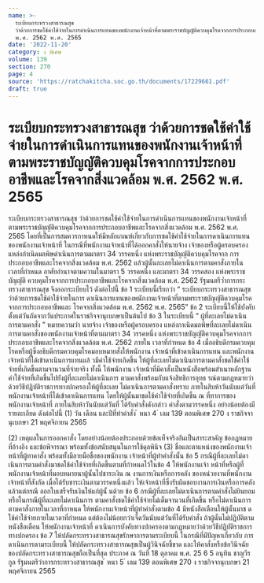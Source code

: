 ```yaml
---
name: >-
  ระเบียบกระทรวงสาธารณสุข
  ว่าด้วยการชดใช้ค่าใช้จ่ายในการดำเนินการแทนของพนักงานเจ้าหน้าที่ตามพระราชบัญญัติควบคุมโรคจากการประกอบอาชีพและโรคจากสิ่งแวดล้อม
  พ.ศ. 2562 พ.ศ. 2565
date: '2022-11-20'
category: ง พิเศษ
volume: 139
section: 270
page: 4
source: 'https://ratchakitcha.soc.go.th/documents/17229661.pdf'
draft: true
---
```


# ระเบียบกระทรวงสาธารณสุข ว่าด้วยการชดใช้ค่าใช้จ่ายในการดำเนินการแทนของพนักงานเจ้าหน้าที่ตามพระราชบัญญัติควบคุมโรคจากการประกอบอาชีพและโรคจากสิ่งแวดล้อม พ.ศ. 2562 พ.ศ. 2565

ระเบียบกระทรวงสาธารณสุข ว่าด้วยการชดใช้ค่าใช้จ่ายในการดำเนินการแทนของพนักงานเจ้าหน้าที่ ตามพระราชบัญญัติควบคุมโรคจากการประกอบอาชีพและโรคจากสิ่งแวดล้อม พ.ศ. 2562 พ.ศ. 2565 โดยที่เป็นการสมควรกาหนดให้มีหลักเกณฑ์เกี่ยวกับการชดใช้ค่าใช้จ่ายในการดาเนินการแทน ของพนักงานเจ้าหน้าที่ ในกรณีที่พนักงานเจ้าหน้าที่ได้ออกคาสั่งให้นายจ้าง เจ้าของหรือผู้ครอบครอง แหล่งกำเนิดมลพิษดำเนินการตามมาตรา 34 วรรคหนึ่ง แห่งพระราชบัญญัติควบคุมโรคจาก การประกอบอาชีพและโรคจากสิ่งแวดล้อม พ.ศ. 2562 แล้วผู้นั้นละเลยไม่ดาเนินการตามคาสั่งภายใน เวลาที่กำหนด อาศัยอำนาจตามความในมาตรา 5 วรรคหนึ่ง และมาตรา 34 วรรคสอง แห่งพระราชบัญญัติ ควบคุมโรคจากการประกอบอาชีพและโรคจากสิ่งแวดล้อม พ.ศ. 2562 รัฐมนตรีว่ำการกระทรวงสาธารณสุข จึงออกระเบียบไว้ ดังต่อไปนี้ ข้อ 1 ระเบียบนี้เรียกว่า “ ระเบียบกระทรวงสาธารณสุขว่าด้วยการชดใช้ค่าใช้จ่ายในการ ดาเนินการแทนของพนักงานเจ้าหน้าที่ตามพระราชบัญญัติควบคุมโรคจากการประกอบอาชีพและ โรคจากสิ่งแวดล้อม พ.ศ. 2562 พ.ศ. 2565” ข้อ 2 ระเบียบนี้ให้ใช้บังคับตั้งแต่วันถัดจากวันประกาศในราชกิจจานุเบกษาเป็นต้นไป ข้อ 3 ในระเบียบนี้ “ ผู้ที่ละเลยไม่ดาเนินการตามคาสั่ง ” หมายความว่า นายจ้าง เจ้าของหรือผู้ครอบครอง แหล่งกาเนิดมลพิษที่ละเลยไม่ดาเนินการตามคาสั่งของพนักงานเจ้าหน้าที่ตามมาตรา 34 วรรคหนึ่ง แห่งพระราชบัญญัติควบคุมโรคจากการประกอบอาชีพและโรคจากสิ่งแวดล้อม พ.ศ. 2562 ภายใน เวลาที่กำหนด ข้อ 4 เมื่ออธิบดีกรมควบคุมโรคหรือผู้ซึ่งอธิบดีกรมควบคุมโรคมอบหมายสั่งให้พนักงาน เจ้าหน้าที่เข้าดาเนินการแทน และพนักงานเจ้าหน้าที่ได้เข้าดาเนินการแทนแล้ วมีค่าใช้จ่ายเกิดขึ้น ให้ผู้ที่ละเลยไม่ดาเนินการตามคาสั่งชดใช้ค่าใช้จ่ายที่เกิดขึ้นตามจานวนที่จ่ายจริง ทั้งนี้ ให้พนักงาน เจ้าหน้าที่มีคาสั่งเป็นหนังสือพร้อมสำเนาหลักฐานค่าใช้จ่ายที่เกิดขึ้นไปยังผู้ที่ละเลยไม่ดาเนินการ ตามคาสั่งพร้อมกับแจ้งสิทธิการอุทธ รณ์ตามกฎหมายว่าด้วยวิธีปฏิบัติราชการทางปกครองให้ผู้ที่ละเลย ไม่ดาเนินการตามคาสั่งทราบ ภายในสิบห้าวันนับแต่วันที่พนักงานเจ้าหน้าที่ได้เข้าดาเนินการแทน โดยให้ผู้นั้นมาชดใช้ค่าใช้จ่ายที่เกิดขึ้น ณ ที่ทาการของพนักงานเจ้าหน้าที่ ภายในสิบห้าวันนับแต่วันที่ ได้รับคำสั่งดังกล่าว คำสั่งตามวรรคหนึ่ง อย่างน้อยต้องมีรายละเอียด ดังต่อไปนี้ (1) วัน เดือน และปีที่ทำคำสั่ง ้ หนา 4 ่ เลม 139 ตอนพิเศษ 270 ง ราชกิจจานุเบกษา 21 พฤศจิกายน 2565

(2) เหตุผลในการออกคาสั่ง โดยอย่างน้อยต้องประกอบด้วยข้อเท็จจริงอันเป็นสาระสาคัญ ข้อกฎหมายที่อ้างอิง และข้อพิจารณา พร้อมทั้งข้อสนับสนุนในการใช้ดุลพินิจ (3) ชื่อและตาแหน่งของพนักงานเจ้าหน้าที่ผู้ทาคาสั่ง พร้อมทั้งมีลายมือชื่อของพนักงาน เจ้าหน้าที่ผู้ทำคำสั่งนั้น ข้อ 5 กรณีผู้ที่ละเลยไม่ดาเนินการตามคำสั่งมาชดใช้ค่าใช้จ่ายที่เกิดขึ้นตามที่กำหนดไว้ในข้อ 4 ให้พนักงานเจ้า หน้าที่หรือผู้ที่พนักงานเจ้าหน้าที่มอบหมายนาผู้นั้นไปชาระเงิน ณ งานการเงินหรือการคลัง ของหน่วยงานที่พนักงานเจ้าหน้าที่สังกัด เมื่อได้รับชาระเงินตามวรรคหนึ่งแล้ว ให้เจ้าหน้าที่ซึ่งรับผิดชอบงานการเงินหรือการคลัง แล้วแต่กรณี ออกใบเสร็จรับเงินให้แก่ผู้นั้ นด้วย ข้อ 6 กรณีผู้ที่ละเลยไม่ดาเนินการตามคำสั่งไม่ยินยอม หรือในกรณีผู้ที่ละเลยไม่ดาเนินการ ตามคาสั่งชดใช้ค่าใช้จ่ายไม่เต็มจานวนที่เกิดขึ้น หรือไม่ดาเนินการตามคาสั่งภายในเวลาที่กาหนด ให้พนักงานเจ้าหน้าที่ผู้ทำคำสั่งตามข้อ 4 มีหนังสือเตือนให้ผู้นั้นมาช ดใช้ค่าใช้จ่ายภายในเวลาที่กำหนด แต่ต้องไม่น้อยกว่าเจ็ดวันนับแต่วันที่ได้รับคำสั่ง ถ้าผู้นั้นไม่ปฏิบัติตามหนังสือเตือน ให้พนักงานเจ้าหน้าที่ ดาเนินการบังคับทางปกครองตามกฎหมายว่าด้วยวิธีปฏิบัติราชการทางปกครอง ข้อ 7 ให้ปลัดกระทรวงสาธารณสุขรักษาการตามระเบียบนี้ ในกรณีที่มีปัญหาเกี่ยวกับ การดาเนินการตามระเบียบนี้ ให้ปลัดกระทรวงสาธารณสุขเป็นผู้วินิจฉัยชี้ขาด และให้คาสั่งหรือข้อวินิจฉัย ของปลัดกระทรวงสาธารณสุขถือเป็นที่สุด ประกาศ ณ วันที่ 18 ตุลาคม พ.ศ. 25 6 5 อนุทิน ชาญวีรกูล รัฐมนตรีว่าการกระทรวงสาธารณสุข ้ หนา 5 ่ เลม 139 ตอนพิเศษ 270 ง ราชกิจจานุเบกษา 21 พฤศจิกายน 2565

